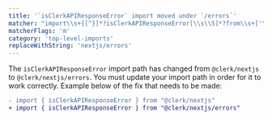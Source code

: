 ```yaml
---
title: '`isClerkAPIResponseError` import moved under `/errors`'
matcher: "import\\s+{[^}]*?isClerkAPIResponseError[\\s\\S]*?from\\s+['\"]@clerk\\/(nextjs)(?!\/errors)[\\s\\S]*?['\"]"
matcherFlags: 'm'
category: 'top-level-imports'
replaceWithString: 'nextjs/errors'
---
```


The `isClerkAPIResponseError` import path has changed from `@clerk/nextjs` to `@clerk/nextjs/errors`. You must update your import path in order for it to work correctly. Example below of the fix that needs to be made:

```diff
- import { isClerkAPIResponseError } from "@clerk/nextjs"
+ import { isClerkAPIResponseError } from "@clerk/nextjs/errors"
```
